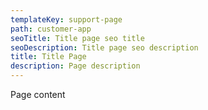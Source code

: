 ```yaml
---
templateKey: support-page
path: customer-app
seoTitle: Title page seo title
seoDescription: Title page seo description
title: Title Page
description: Page description
---
```

Page content